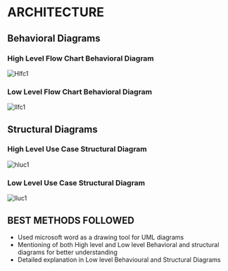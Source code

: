 # ARCHITECTURE

## Behavioral Diagrams

### High Level Flow Chart Behavioral Diagram

![Hlfc1](https://user-images.githubusercontent.com/98836479/157873698-59014fd7-572a-45b0-89b6-2d7f21e48712.PNG)

### Low Level Flow Chart Behavioral Diagram

![llfc1](https://user-images.githubusercontent.com/98836479/157875742-aeedf256-bc6d-4fa1-adf5-1f2a24137f8d.PNG)

## Structural Diagrams

### High Level Use Case Structural Diagram

![hluc1](https://user-images.githubusercontent.com/98836479/157877220-457acee6-4c7a-40af-a0c9-7771dcaabe40.PNG)

### Low Level Use Case Structural Diagram

![lluc1](https://user-images.githubusercontent.com/98836479/157878140-41a85b9d-ebd5-40ba-bd92-7e2e2e179076.PNG)

## BEST METHODS FOLLOWED

* Used microsoft word as a drawing tool for UML diagrams
* Mentioning of both High level and Low level Behavioral and structural diagrams for better understanding
* Detailed explanation in Low level Behavioural and Structural Diagrams
